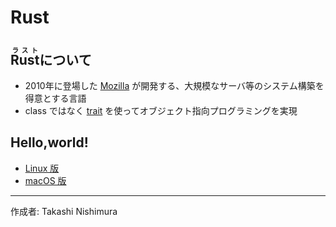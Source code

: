 # Rust

## <ruby>Rust<rt>ラスト</rt></ruby>について

* 2010年に登場した [Mozilla](https://ja.wikipedia.org/wiki/Mozilla_Foundation) が開発する、大規模なサーバ等のシステム構築を得意とする言語
* class ではなく [trait](http://rustbyexample.com/trait.html) を使ってオブジェクト指向プログラミングを実現

## Hello,world!

* [Linux 版](https://github.com/TakashiNishimura/HelloWorld/blob/master/Rust/Rust_linux.md)
* [macOS 版](https://github.com/TakashiNishimura/HelloWorld/blob/master/Rust/Rust_mac.md)

***
作成者: Takashi Nishimura